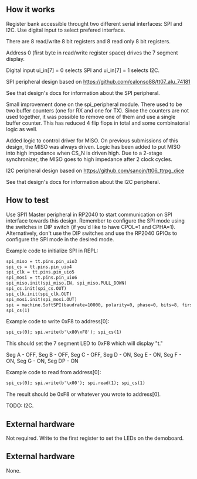 <!---

This file is used to generate your project datasheet. Please fill in the information below and delete any unused
sections.

You can also include images in this folder and reference them in the markdown. Each image must be less than
512 kb in size, and the combined size of all images must be less than 1 MB.
-->

## How it works

Register bank accessible throught two different serial interfaces: SPI and I2C. Use digital input to select prefered interface.

There are 8 read/write 8 bit registers and 8 read only 8 bit registers.

Address 0 (first byte in read/write register space) drives the 7 segment display.

Digital input ui_in[7] = 0 selects SPI and  ui_in[7] = 1 selects I2C.

SPI peripheral design based on https://github.com/calonso88/tt07_alu_74181

See that design's docs for information about the SPI peripheral.

Small improvement done on the spi_peripheral module. There used to be two buffer counters (one for RX and one for TX).
Since the counters are not used together, it was possible to remove one of them and use a single buffer counter.
This has reduced 4 flip flops in total and some combinatorial logic as well.

Added logic to control driver for MISO. On previous submissions of this design, the MISO was always driven.
Logic has been added to put MISO into high impedance when CS_N is driven high. Due to a 2-stage synchronizer, the MISO goes to high impedance after 2 clock cycles.


I2C peripheral design based on https://github.com/sanojn/tt06_ttrpg_dice

See that design's docs for information about the I2C peripheral.



## How to test

Use SPI1 Master peripheral in RP2040 to start communication on SPI interface towards this design. Remember to configure the SPI mode using the switches in DIP switch (if you'd like to have CPOL=1 and CPHA=1). Alternatively, don't use the DIP switches and use the RP2040 GPIOs to configure the SPI mode in the desired mode.

Example code to initialize SPI in REPL:
```txt
spi_miso = tt.pins.pin_uio3
spi_cs = tt.pins.pin_uio4
spi_clk = tt.pins.pin_uio5
spi_mosi = tt.pins.pin_uio6
spi_miso.init(spi_miso.IN, spi_miso.PULL_DOWN)
spi_cs.init(spi_cs.OUT)
spi_clk.init(spi_clk.OUT)
spi_mosi.init(spi_mosi.OUT)
spi = machine.SoftSPI(baudrate=10000, polarity=0, phase=0, bits=8, firstbit=machine.SPI.MSB, sck=spi_clk, mosi=spi_mosi, miso=spi_miso)
spi_cs(1)
```

Example code to write 0xF8 to address[0]:
```txt
spi_cs(0); spi.write(b'\x80\xF8'); spi_cs(1)
```

This should set the 7 segment LED to 0xF8 which will display "t."

Seg A - OFF, Seg B - OFF, Seg C - OFF, Seg D - ON, Seg E - ON, Seg F - ON, Seg G - ON, Seg DP - ON

Example code to read from address[0]:
```txt
spi_cs(0); spi.write(b'\x00'); spi.read(1); spi_cs(1)
```

The result should be 0xF8 or whatever you wrote to address[0].

TODO: I2C.

## External hardware

Not required.
Write to the first register to set the LEDs on the demoboard.

## External hardware

None.
